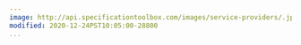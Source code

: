 ```yaml
---
image: http://api.specificationtoolbox.com/images/service-providers/.jpg
modified: 2020-12-24PST10:05:00-28800
...
```

